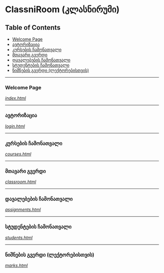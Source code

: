 # ClassniRoom (კლასნირუმი)

## Table of Contents
* [Welcome Page](#Welcome-Page)
* [ავტორიზაცია](#Authorization)
* [კურსების ჩამონათვალი](#Courses)
* [მთავარი გვერდი](#Main-Page)
* [დავალებების ჩამონათვალი](#Homeworks)
* [სტუდენტების ჩამონათვალი](#Students)
* [ნიშნების გვერდი (ლექტორებისთვის)](#Marks)

---

<a name="Welcome-Page"></a>

### Welcome Page

*[index.html](src/index.html)*

---

<a name="Authorization"></a>

### ავტორიზაცია

*[login.html](src/login.html)*

---

<a name="Courses"></a>
### კურსების ჩამონათვალი

*[courses.html](src/courses.html)*

---

<a name="Main-Page"></a>
### მთავარი გვერდი

*[classroom.html](src/classroom.html)*

---

<a name="Homeworks"></a>
### დავალებების ჩამონათვალი

*[assignments.html](src/assignments.html)*

---

<a name="Students"></a>
### სტუდენტების ჩამონათვალი

*[students.html](src/students.html)*

---

<a name="Marks"></a>
### ნიშნების გვერდი (ლექტორებისთვის)

*[marks.html](src/marks.html)*

